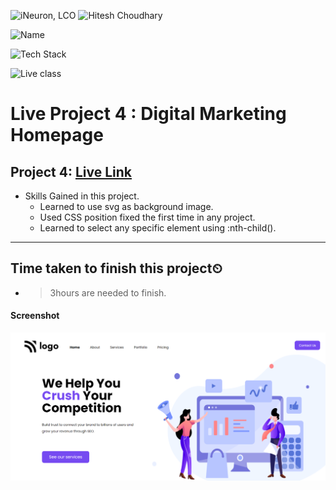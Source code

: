 
![iNeuron, LCO](https://img.shields.io/badge/iNeuron-LCO-green)
![Hitesh Choudhary](https://img.shields.io/badge/Hitesh--Choudhary-Full--stack--JS--bootcamp-red)

![Name](https://img.shields.io/badge/Project%20Made%20by-Abhijeet%20Sharma-yellow)

![Tech Stack](https://img.shields.io/badge/Tech%20Stack-HTML%20%7C%20CSS-blue)

![Live class](https://img.shields.io/badge/Law%20Home%201-Page%20Home%20Page-orange)

# Live Project 4 : Digital Marketing Homepage

## Project 4: [Live Link]()

-   Skills Gained in this project.
    - Learned to use svg as background image.
    - Used CSS position fixed the first time in any project.
    - Learned to select any specific element using :nth-child().
    
---

## Time taken to finish this project⏲

- >3hours are needed to finish.

#### Screenshot

![Desktop](./screenshot/Project-4.png)
